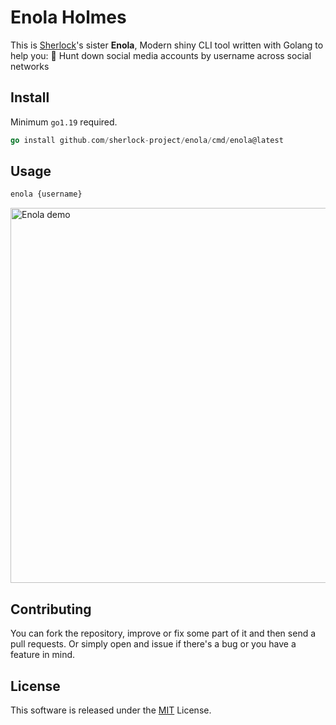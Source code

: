 # Enola Holmes
This is [Sherlock](https://github.com/sherlock-project/sherlock)'s sister **Enola**, Modern shiny CLI tool written with Golang to help you: 🔎 Hunt down social media accounts by username across social networks

## Install 
Minimum `go1.19` required.
```go
go install github.com/sherlock-project/enola/cmd/enola@latest
```

## Usage
```bash
enola {username}
```

<img alt="Enola demo" src="https://github.com/sherlock-project/enola/blob/main/examples/demo.gif" width="600" />

## Contributing
You can fork the repository, improve or fix some part of it and then send a pull requests. Or simply open and issue if there's a bug or you have a feature in mind.

## License

This software is released under the [MIT](https://github.com/sherlock-project/enola/main/LICENSE) License.
